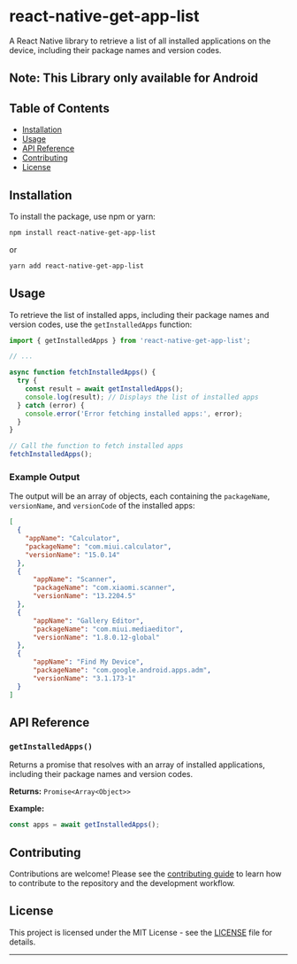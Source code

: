 # react-native-get-app-list

A React Native library to retrieve a list of all installed applications on the device, including their package names and version codes.

## Note: This Library only available for Android

## Table of Contents

- [Installation](#installation)
- [Usage](#usage)
- [API Reference](#api-reference)
- [Contributing](#contributing)
- [License](#license)

## Installation

To install the package, use npm or yarn:

```sh
npm install react-native-get-app-list
```

or

```sh
yarn add react-native-get-app-list
```

## Usage

To retrieve the list of installed apps, including their package names and version codes, use the `getInstalledApps` function:

```javascript
import { getInstalledApps } from 'react-native-get-app-list';

// ...

async function fetchInstalledApps() {
  try {
    const result = await getInstalledApps();
    console.log(result); // Displays the list of installed apps
  } catch (error) {
    console.error('Error fetching installed apps:', error);
  }
}

// Call the function to fetch installed apps
fetchInstalledApps();
```

### Example Output

The output will be an array of objects, each containing the `packageName`, `versionName`, and `versionCode` of the installed apps:

```json
[
  {
    "appName": "Calculator",
    "packageName": "com.miui.calculator",
    "versionName": "15.0.14"
  },
  {
      "appName": "Scanner",
      "packageName": "com.xiaomi.scanner",
      "versionName": "13.2204.5"
  },
  {
      "appName": "Gallery Editor",
      "packageName": "com.miui.mediaeditor",
      "versionName": "1.8.0.12-global"
  },
  {
      "appName": "Find My Device",
      "packageName": "com.google.android.apps.adm",
      "versionName": "3.1.173-1"
  }
]
```

## API Reference

### `getInstalledApps()`

Returns a promise that resolves with an array of installed applications, including their package names and version codes.

**Returns:** `Promise<Array<Object>>`

**Example:**

```javascript
const apps = await getInstalledApps();
```

## Contributing

Contributions are welcome! Please see the [contributing guide](CONTRIBUTING.md) to learn how to contribute to the repository and the development workflow.

## License

This project is licensed under the MIT License - see the [LICENSE](LICENSE) file for details.

---
